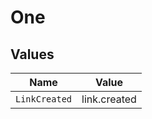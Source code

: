 # One


## Values

| Name          | Value         |
| ------------- | ------------- |
| `LinkCreated` | link.created  |